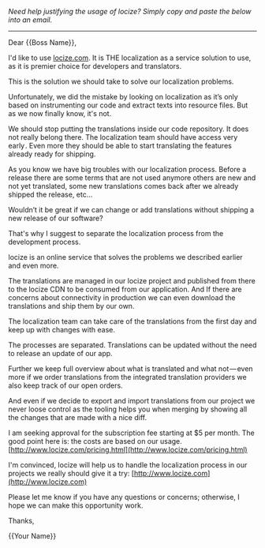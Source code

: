 _Need help justifying the usage of locize? Simply copy and paste the below into an email._

---

Dear {{Boss Name}},

I'd like to use [locize.com](http://www.locize.com).
It is THE localization as a service solution to use, as it is premier choice for developers and translators.

This is the solution we should take to solve our localization problems.

Unfortunately, we did the mistake by looking on localization as it’s only based on instrumenting our code and extract texts into resource files. But as we now finally know, it's not.

We should stop putting the translations inside our code repository. It does not really belong there. The localization team should have access very early . Even more they should be able to start translating the features already ready for shipping.

As you know we have big troubles with our localization process. Before a release there are some terms that are not used anymore others are new and not yet translated, some new translations comes back after we already shipped the release, etc...

Wouldn’t it be great if we can change or add translations without shipping a new release of our software?

That's why I suggest to separate the localization process from the development process.

locize is an online service that solves the problems we described earlier and even more.

The translations are managed in our locize project and published from there to the locize CDN to be consumed from our application.
And If there are concerns about connectivity in production we can even download the translations and ship them by our own.

The localization team can take care of the translations from the first day and keep up with changes with ease.

The processes are separated. Translations can be updated without the need to release an update of our app.

Further we keep full overview about what is translated and what not — even more if we order translations from the integrated translation providers we also keep track of our open orders.

And even if we decide to export and import translations from our project we never loose control as the tooling helps you when merging by showing all the changes that are made with a nice diff.

I am seeking approval for the subscription fee starting at $5 per month.
The good point here is: the costs are based on our usage.  [http://www.locize.com/pricing.html](http://www.locize.com/pricing.html)



I'm convinced, locize will help us to handle the localization process in our projects we really should give it a try: [http://www.locize.com](http://www.locize.com)


Please let me know if you have any questions or concerns; otherwise, I hope we can make this opportunity work.

Thanks,

{{Your Name}}